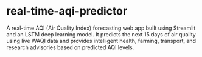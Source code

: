 # real-time-aqi-predictor
A real-time AQI (Air Quality Index) forecasting web app built using Streamlit and an LSTM deep learning model. It predicts the next 15 days of air quality using live WAQI data and provides intelligent health, farming, transport, and research advisories based on predicted AQI levels.

